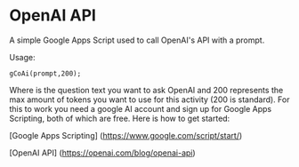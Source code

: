 # OpenAI API

A simple Google Apps Script used to call OpenAI's API with a prompt. 

Usage:

`gCoAi(prompt,200);`

Where <prompt> is the question text you want to ask OpenAI and 200 represents the max amount of tokens you want to use for this activity (200 is standard). For this to work you need a google AI account and sign up for Google Apps Scripting, both of which are free. Here is how to get started:

[Google Apps Scripting] (https://www.google.com/script/start/)

[OpenAI API] (https://openai.com/blog/openai-api)
